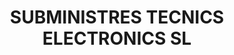 ---
title: "SUBMINISTRES TECNICS ELECTRONICS SL"
url: /mollet-del-valles/subministres-tecnics-electronics-sl/
shop: Elektronik
---